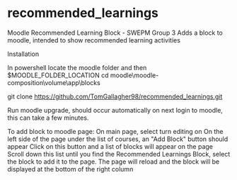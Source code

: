 # recommended_learnings
Moodle Recommended Learning Block - SWEPM Group 3
Adds a block to moodle, intended to show recommended learning activities

Installation

In powershell locate the moodle folder and then
$MOODLE_FOLDER_LOCATION cd moodle\moodle-composition\volume\app\blocks

git clone https://github.com/TomGallagher98/recommended_learnings.git

Run moodle upgrade, should occur automatically on next login to moodle, this can take a few minutes.

To add block to moodle page:
On main page, select turn editing on
On the left side of the page under the list of courses, an "Add Block" button should appear
Click on this button and a list of blocks will appear on the page
Scroll down this list until you find the Recommended Learnings Block, select the block to add it to the page.
The page will reload and the block will be displayed at the bottom of the right column
